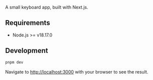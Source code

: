 A small keyboard app, built with Next.js.

## Requirements

- Node.js >= v18.17.0

## Development

```bash
pnpm dev
```

Navigate to [http://localhost:3000](http://localhost:3000) with your browser to see the result.
